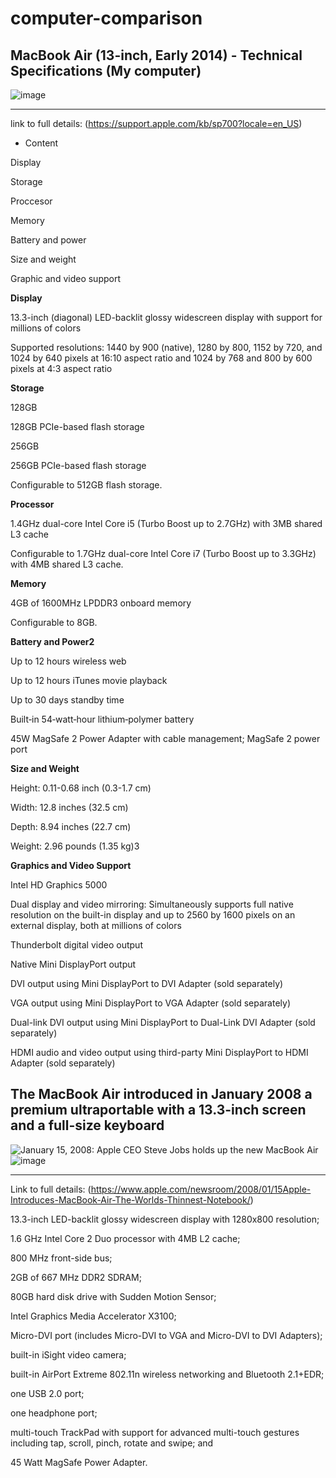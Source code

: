 # computer-comparison

## MacBook Air (13-inch, Early 2014) - Technical Specifications (My computer)


![image](https://github.com/PeterKildani/computer-comparison/assets/156055205/c86febbc-edc8-4b2f-91b9-1e5d719c0c71)

***




link to full details: (https://support.apple.com/kb/sp700?locale=en_US) 


* Content 

Display

Storage

Proccesor

Memory

Battery and power

Size and weight

Graphic and video support





**Display**

13.3-inch (diagonal) LED-backlit glossy widescreen display with support for millions of colors

Supported resolutions: 1440 by 900 (native), 1280 by 800, 1152 by 720, and 1024 by 640 pixels at 16:10 aspect ratio and 1024 by 768 and 800 by 600 pixels at 4:3 aspect ratio


**Storage**

128GB

128GB PCIe-based flash storage

256GB

256GB PCIe-based flash storage

Configurable to 512GB flash storage.


**Processor**

1.4GHz dual-core Intel Core i5 (Turbo Boost up to 2.7GHz) with 3MB shared L3 cache

Configurable to 1.7GHz dual-core Intel Core i7 (Turbo Boost up to 3.3GHz) with 4MB shared L3 cache.


**Memory**

4GB of 1600MHz LPDDR3 onboard memory

Configurable to 8GB.



**Battery and Power2**

Up to 12 hours wireless web

Up to 12 hours iTunes movie playback

Up to 30 days standby time

Built‑in 54‑watt‑hour lithium‑polymer battery

45W MagSafe 2 Power Adapter with cable management; MagSafe 2 power port


**Size and Weight**

Height: 0.11-0.68 inch (0.3-1.7 cm)

Width: 12.8 inches (32.5 cm)

Depth: 8.94 inches (22.7 cm)

Weight: 2.96 pounds (1.35 kg)3

**Graphics and Video Support**

Intel HD Graphics 5000

Dual display and video mirroring: Simultaneously supports full native resolution on the built-in display and up to 2560 by 1600 pixels on an external display, both at millions of 
colors

Thunderbolt digital video output

Native Mini DisplayPort output

DVI output using Mini DisplayPort to DVI Adapter (sold separately)

VGA output using Mini DisplayPort to VGA Adapter (sold separately)

Dual-link DVI output using Mini DisplayPort to Dual-Link DVI Adapter (sold separately)

HDMI audio and video output using third-party Mini DisplayPort to HDMI Adapter (sold separately)


## The MacBook Air introduced in January 2008 a premium ultraportable with a 13.3-inch screen and a full-size keyboard


<img src="https://darkroom.baltimoresun.com/wp-content/uploads/2012/10/BZ.APPLE16P1.jpg" alt="January 15, 2008: Apple CEO Steve Jobs holds up the new MacBook Air"/>![image](https://github.com/PeterKildani/computer-comparison/assets/156055205/615ca9a7-18f5-46ea-ac2b-cd5256450339)

***

Link to full details: (https://www.apple.com/newsroom/2008/01/15Apple-Introduces-MacBook-Air-The-Worlds-Thinnest-Notebook/)

13.3-inch LED-backlit glossy widescreen display with 1280x800 resolution;


1.6 GHz Intel Core 2 Duo processor with 4MB L2 cache;

800 MHz front-side bus;

2GB of 667 MHz DDR2 SDRAM;

80GB hard disk drive with Sudden Motion Sensor;

Intel Graphics Media Accelerator X3100;

Micro-DVI port (includes Micro-DVI to VGA and Micro-DVI to DVI Adapters);

built-in iSight video camera;

built-in AirPort Extreme 802.11n wireless networking and Bluetooth 2.1+EDR;

one USB 2.0 port;

one headphone port;

multi-touch TrackPad with support for advanced multi-touch gestures including tap, scroll, pinch, rotate and swipe; and

45 Watt MagSafe Power Adapter.




